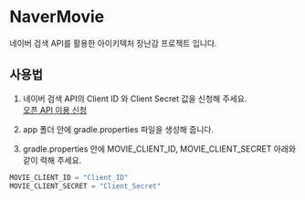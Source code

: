 # NaverMovie

네이버 검색 API를 활용한 아이키텍처 장난감 프로젝트 입니다.

## 사용법

1. 네이버 검색 API의 Client ID 와 Client Secret 값을 신청해 주세요.</br>
[오픈 API 이용 신청](https://developers.naver.com/docs/search/movieItemEntity/)

2. app 폴더 안에 gradle.properties 파일을 생성해 줍니다.

3. gradle.properties 안에 MOVIE_CLIENT_ID, MOVIE_CLIENT_SECRET 아래와 같이 력해 주세요.
```kotlin
MOVIE_CLIENT_ID = "Client_ID"
MOVIE_CLIENT_SECRET = "Client_Secret"
```
